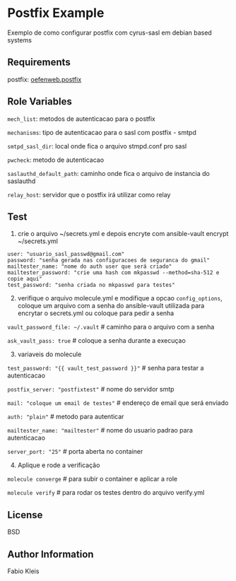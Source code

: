 Postfix Example
=========

Exemplo de como configurar postfix com cyrus-sasl em debian based systems

Requirements
------------
  postfix: [oefenweb.postfix](https://github.com/Oefenweb/ansible-postfix)
 
Role Variables
--------------

 `mech_list`: metodos de autenticacao para o postfix
 
 `mechanisms`: tipo de autenticacao para o sasl com postfix - smtpd
 
 `smtpd_sasl_dir`: local onde fica o arquivo stmpd.conf pro sasl
 
 `pwcheck`: metodo de autenticacao 
 
 `saslauthd_default_path`: caminho onde fica o arquivo de instancia do saslauthd
 
 `relay_host`: servidor que o postfix irá utilizar como relay
 

Test
---
1. crie o arquivo ~/secrets.yml e depois encryte com ansible-vault encrypt ~/secrets.yml
```
user: "usuario_sasl_passwd@gmail.com"
password: "senha gerada nas configuracoes de seguranca do gmail"
mailtester_name: "nome do auth user que será criado"
mailtester_password: "crie uma hash com mkpasswd --method=sha-512 e copie aqui"
test_password: "senha criada no mkpasswd para testes"
```

2. verifique o arquivo molecule.yml e modifique a opcao `config_options`, coloque um arquivo com a senha do ansible-vault utilizada para encrytar o secrets.yml ou coloque para pedir a senha

 `vault_password_file: ~/.vault` # caminho para o arquivo com a senha

 `ask_vault_pass: true` # coloque a senha durante a execuçao

3. variaveis do molecule

 `test_password: "{{ vault_test_password }}"` # senha para testar a autenticacao

 `postfix_server: "postfixtest"` # nome do servidor smtp

 `mail: "coloque um email de testes"` # endereço de email que será enviado

 `auth: "plain"` # metodo para autenticar

 `mailtester_name: "mailtester"` # nome do usuario padrao para autenticacao
 
 `server_port: "25"` # porta aberta no container

4. Aplique e rode a verificação

 `molecule converge` # para subir o container e aplicar a role

 `molecule verify` # para rodar os testes dentro do arquivo verify.yml

License
-------

BSD

Author Information
------------------

Fabio Kleis

